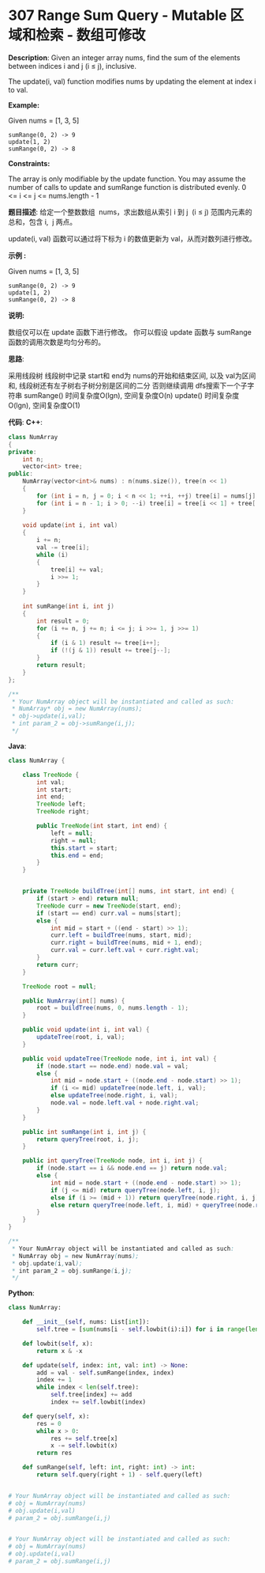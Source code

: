 # 307 Range Sum Query - Mutable 区域和检索 - 数组可修改

__Description__:
Given an integer array nums, find the sum of the elements between indices i and j (i ≤ j), inclusive.

The update(i, val) function modifies nums by updating the element at index i to val.

__Example:__

Given nums = [1, 3, 5]

```text
sumRange(0, 2) -> 9
update(1, 2)
sumRange(0, 2) -> 8
```

__Constraints:__

The array is only modifiable by the update function.
You may assume the number of calls to update and sumRange function is distributed evenly.
0 <= i <= j <= nums.length - 1

__题目描述__:
给定一个整数数组  nums，求出数组从索引 i 到 j  (i ≤ j) 范围内元素的总和，包含 i,  j 两点。

update(i, val) 函数可以通过将下标为 i 的数值更新为 val，从而对数列进行修改。

__示例 :__

Given nums = [1, 3, 5]

```text
sumRange(0, 2) -> 9
update(1, 2)
sumRange(0, 2) -> 8
```

__说明:__

数组仅可以在 update 函数下进行修改。
你可以假设 update 函数与 sumRange 函数的调用次数是均匀分布的。

__思路__:

采用线段树
线段树中记录 start和 end为 nums的开始和结束区间, 以及 val为区间和, 线段树还有左子树右子树分别是区间的二分
否则继续调用 dfs搜索下一个子字符串
sumRange() 时间复杂度O(lgn), 空间复杂度O(n)
update() 时间复杂度O(lgn), 空间复杂度O(1)

__代码__:
__C++__:

```C++
class NumArray 
{
private:
    int n;
    vector<int> tree;
public:
    NumArray(vector<int>& nums) : n(nums.size()), tree(n << 1) 
    {
        for (int i = n, j = 0; i < n << 1; ++i, ++j) tree[i] = nums[j];
        for (int i = n - 1; i > 0; --i) tree[i] = tree[i << 1] + tree[(i << 1) + 1];
    }
    
    void update(int i, int val) 
    {
        i += n;
        val -= tree[i];
        while (i) 
        {
            tree[i] += val;
            i >>= 1;
        }
    }
    
    int sumRange(int i, int j) 
    {
        int result = 0;
        for (i += n, j += n; i <= j; i >>= 1, j >>= 1) 
        {
            if (i & 1) result += tree[i++];
            if (!(j & 1)) result += tree[j--];
        }
        return result;
    }
};

/**
 * Your NumArray object will be instantiated and called as such:
 * NumArray* obj = new NumArray(nums);
 * obj->update(i,val);
 * int param_2 = obj->sumRange(i,j);
 */
```

__Java__:

```Java
class NumArray {

    class TreeNode {
        int val;
        int start;
        int end;
        TreeNode left;
        TreeNode right;

        public TreeNode(int start, int end) {
            left = null;
            right = null;
            this.start = start;
            this.end = end;
        }
    }


    private TreeNode buildTree(int[] nums, int start, int end) {
        if (start > end) return null;
        TreeNode curr = new TreeNode(start, end);
        if (start == end) curr.val = nums[start];
        else {
            int mid = start + ((end - start) >> 1);
            curr.left = buildTree(nums, start, mid);
            curr.right = buildTree(nums, mid + 1, end);
            curr.val = curr.left.val + curr.right.val;
        }
        return curr;
    }

    TreeNode root = null;

    public NumArray(int[] nums) {
        root = buildTree(nums, 0, nums.length - 1);
    }

    public void update(int i, int val) {
        updateTree(root, i, val);
    }

    public void updateTree(TreeNode node, int i, int val) {
        if (node.start == node.end) node.val = val;
        else {
            int mid = node.start + ((node.end - node.start) >> 1);
            if (i <= mid) updateTree(node.left, i, val);
            else updateTree(node.right, i, val);
            node.val = node.left.val + node.right.val;
        }
    }

    public int sumRange(int i, int j) {
        return queryTree(root, i, j);
    }

    public int queryTree(TreeNode node, int i, int j) {
        if (node.start == i && node.end == j) return node.val;
        else {
            int mid = node.start + ((node.end - node.start) >> 1);
            if (j <= mid) return queryTree(node.left, i, j);
            else if (i >= (mid + 1)) return queryTree(node.right, i, j);
            else return queryTree(node.left, i, mid) + queryTree(node.right, mid + 1, j);
        }
    }
}

/**
 * Your NumArray object will be instantiated and called as such:
 * NumArray obj = new NumArray(nums);
 * obj.update(i,val);
 * int param_2 = obj.sumRange(i,j);
 */
```

__Python__:

```Python
class NumArray:

    def __init__(self, nums: List[int]):
        self.tree = [sum(nums[i - self.lowbit(i):i]) for i in range(len(nums) + 1)]

    def lowbit(self, x):
        return x & -x

    def update(self, index: int, val: int) -> None:
        add = val - self.sumRange(index, index)
        index += 1
        while index < len(self.tree):
            self.tree[index] += add
            index += self.lowbit(index)

    def query(self, x):
        res = 0
        while x > 0:
            res += self.tree[x]
            x -= self.lowbit(x)
        return res

    def sumRange(self, left: int, right: int) -> int:
        return self.query(right + 1) - self.query(left)


# Your NumArray object will be instantiated and called as such:
# obj = NumArray(nums)
# obj.update(i,val)
# param_2 = obj.sumRange(i,j)


# Your NumArray object will be instantiated and called as such:
# obj = NumArray(nums)
# obj.update(i,val)
# param_2 = obj.sumRange(i,j)
```
